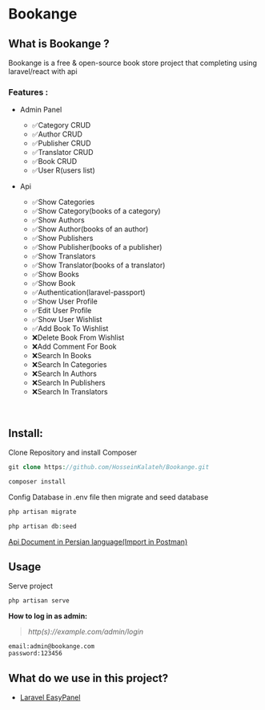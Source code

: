 <div>

<h1 dir="ltr" align="left">Bookange</h1>
<h2>What is Bookange ?</h2>

<p>Bookange is a free & open-source book store project that completing using laravel/react with api</p>

### Features :
- Admin Panel 
	- ✅Category CRUD
	- ✅Author CRUD
	- ✅Publisher CRUD
	- ✅Translator CRUD
	- ✅Book CRUD
	- ✅User R(users list)
	
- Api
	- ✅Show Categories
	- ✅Show Category(books of a category)
	- ✅Show Authors
	- ✅Show Author(books of an author)
	- ✅Show Publishers
	- ✅Show Publisher(books of a publisher)
	- ✅Show Translators
	- ✅Show Translator(books of a translator)
	- ✅Show Books
	- ✅Show Book
	- ✅Authentication(laravel-passport)
	- ✅Show User Profile
	- ✅Edit User Profile
	- ✅Show User Wishlist
	- ✅Add Book To Wishlist
	- ❌Delete Book From Wishlist
	- ❌Add Comment For Book
	- ❌Search In Books
	- ❌Search In Categories
	- ❌Search In Authors
	- ❌Search In Publishers
	- ❌Search In Translators
<br />

## Install:
Clone Repository and install Composer
</div>

```php
git clone https://github.com/HosseinKalateh/Bookange.git
```

```php
composer install
```

<p>Config Database in .env file then migrate and seed database</p>

```php
php artisan migrate
```

```php
php artisan db:seed
```

<a href="https://www.postman.com/collections/60b4249646e1198c8604" target="_blank">
Api Document in Persian language(Import in Postman)
</a>

## Usage
Serve project 

```php
php artisan serve
```

**How to log in as admin:**

> *http(s)://example.com/admin/login*

~~~
email:admin@bookange.com
password:123456
~~~

## What do we use in this project?
- [Laravel EasyPanel](https://github.com/rezaamini-ir/laravel-easypanel)


